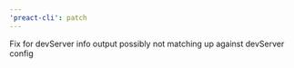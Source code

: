 ```yaml
---
'preact-cli': patch
---
```


Fix for devServer info output possibly not matching up against devServer config
